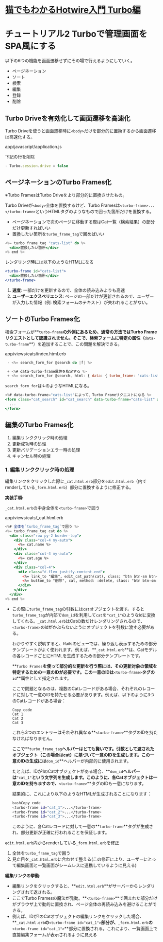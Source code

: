 # **[猫でもわかるHotwire入門 Turbo編](https://zenn.dev/shita1112/books/cat-hotwire-turbo)**

# ****チュートリアル2 Turboで管理画面をSPA風にする****

以下の6つの機能を画面遷移せずにその場で行えるようにしていく。

- ページネーション
- ソート
- 検索
- 編集
- 登録
- 削除

## ****Turbo Driveを有効化して画面遷移を高速化****

Turbo Driveを使うと画面遷移時に`<body>`だけを部分的に置換するから画面遷移は高速化する。

app/javascript/application.js

下記の行を削除

```jsx
- Turbo.session.drive = false
```

## ****ページネーションのTurbo Frames化****

※Turbo FramesはTurbo Driveをより部分的に置換させたもの。

Turbo Driveが`<body>`全体を置換するけど、Turbo Framesは`<turbo-frame>...</turbo-frame>`というHTMLタグのようなもので囲った箇所だけを置換する。

- ページネーションで次のページに移動する際はCat一覧（検索結果）の部分だけ更新すればいい
- 置換したい箇所を`turbo_frame_tag`で囲めばいい

```jsx
<%= turbo_frame_tag "cats-list" do %>
  <div>置換したい箇所</div>
<% end %>
```

レンダリング時には以下のようなHTMLになる

```jsx
<turbo-frame id="cats-list">
  <div>置換したい箇所</div>
</turbo-frame>
```

1. **速度**: 一部だけを更新するので、全体の読み込みよりも高速
2. **ユーザーエクスペリエンス**: ページの一部だけが更新されるので、ユーザーが入力した情報（例: 検索フォームのテキスト）が失われることがない。

## ****ソートのTurbo Frames化****

検索フォームが**`turbo-frame`**の外側にあるため、通常の方法ではTurbo Frameリクエストとして認識されません。そこで、検索フォームに特定の属性（**`data-turbo-frame`**）を追加することで、この問題を解決できる。

app/views/cats/index.html.erb

```jsx
 - <%= search_form_for @search do |f| %>

 + <%# data-turbo-frame属性を指定する %>
 + <%= search_form_for @search, html: { data: { turbo_frame: "cats-list" } } do |f| %>
```

`search_form_for`は↓のようなHTMLになる。

```jsx
<%# data-turbo-frame="cats-list"によって、Turbo Frameリクエストになる %>
<form class="cat_search" id="cat_search" data-turbo-frame="cats-list" action="/cats" accept-charset="UTF-8" method="get">
  ...
</form>
```

## ****編集のTurbo Frames化****

1. 編集リンククリック時の処理
2. 更新成功時の処理
3. 更新バリデーションエラー時の処理
4. キャンセル時の処理

### ****1. 編集リンククリック時の処理****

編集リンクをクリックした際に`_cat.html.erb`部分を`edit.html.erb`（内でrenderしている`_form.html.erb`）部分に置換するように修正する。

****実装手順:****

`_cat.html.erb`の中身全体を`<turbo-frame>`で囲う

app/views/cats/_cat.html.erb

```jsx
<%# 全体を`turbo_frame_tag`で囲う %>
<%= turbo_frame_tag cat do %>
  <div class="row py-2 border-top">
    <div class="col-4 my-auto">
      <%= cat.name %>
    </div>
    <div class="col-4 my-auto">
      <%= cat.age %>
    </div>
    <div class="col-4">
      <div class="d-flex justify-content-end">
        <%= link_to "編集", edit_cat_path(cat), class: "btn btn-sm btn-outline-primary me-2" %>
        <%= button_to "削除", cat, method: :delete, class: "btn btn-sm btn-outline-danger" %>
      </div>
    </div>
  </div>
<% end %>
```

- この際に`turbo_frame_tag`の引数には`cat`オブジェクトを渡す。すると`turbo_frame_tag`が内部で`dom_id`を利用して`cat`を`"cat_1"`のようなidに変換してくれる。`_cat.html.erb`はCatの数だけレンダリングされるので、`<turbo-frame>`のidがかぶらないようにオブジェクトを引数に渡す必要がある。
    
    わかりやすく説明すると、Railsのビューでは、繰り返し表示するための部分テンプレートがよく使われます。例えば、**`_cat.html.erb`**は、Catモデルの各レコードごとにHTMLを生成するための部分テンプレートです。
    
    **`Turbo Frames`**を使って部分的な更新を行う際には、その更新対象の領域を特定するための一意のIDが必要です。この一意のIDは**`<turbo-frame>`**タグの**`id`**属性として指定されます。
    
    ここで問題となるのは、複数のCatレコードがある場合、それぞれのレコードに対して一意のIDを持たせる必要があります。例えば、以下のように3つのCatレコードがある場合：
    
    ```
    Copy code
    Cat 1
    Cat 2
    Cat 3
    
    ```
    
    これら3つのエントリーはそれぞれ異なる**`<turbo-frame>`**タグのIDを持たなければなりません。
    
    ここで**`turbo_frame_tag`**ヘルパーはとても賢いです。引数として渡されたオブジェクト（この場合はcat）に基づいて一意のIDを生成します。この一意のIDの生成には**`dom_id`**ヘルパーが内部的に使用されます。
    
    たとえば、IDが1のCatオブジェクトがある場合、**`dom_id`**ヘルパーは**`"cat_1"`**という文字列を生成します。このように、各Catオブジェクトは一意のIDを持ちますので、**`<turbo-frame>`**タグのIDも一意になります。
    
    結果的に、これにより以下のようなHTMLが生成されることになります：
    
    ```bash
    bashCopy code
    <turbo-frame id="cat_1">...</turbo-frame>
    <turbo-frame id="cat_2">...</turbo-frame>
    <turbo-frame id="cat_3">...</turbo-frame>
    
    ```
    
    このように、各Catレコードに対して一意の**`turbo-frame`**タグが生成され、部分更新が正確に行われることを保証します。
    

`edit.html.erb`内からrenderしている`_form.html.erb`を修正

1. 全体を`turbo_frame_tag`で囲う
2. 見た目を`_cat.html.erb`に合わせて整える(この修正により、ユーザーにとって編集画面と一覧画面がシームレスに連携しているように見える)

**編集リンクの挙動**:

- 編集リンクをクリックすると、**`edit.html.erb`**がサーバーからレンダリングされて返される。
- ここでTurbo Framesの魔法が発動。**`<turbo-frame>`**で囲まれた部分だけがブラウザ上で動的に置換され、ページ全体の再読み込みを避けることができる。
- 例えば、IDが1のCatオブジェクトの編集リンクをクリックした場合、**`_cat.html.erb`**の**`<turbo-frame id="cat_1">`**部分が、**`_form.html.erb`**の**`<turbo-frame id="cat_1">`**部分に置換される。これにより、一覧画面上で直接編集フォームが表示されるように見える